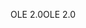 <span data-ttu-id="c5af6-101">OLE 2.0</span><span class="sxs-lookup"><span data-stu-id="c5af6-101">OLE 2.0</span></span>